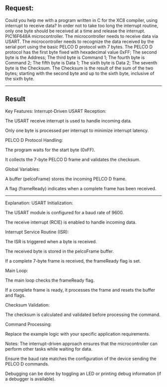 ## Request:

Could you help me with a program written in C for the XC8 compiler, using interrupt to receive data? In order not to take too long the interrupt routine, only one byte should be received at a time and release the interrupt. PIC16F648A microcontroller. The microcontroller needs to receive data via USART. The microcontroller needs to recognize the data received by the serial port using the basic PELCO D protocol with 7 bytes. The PELCO D protocol has the first byte fixed with hexadecimal value 0xFF; The second byte is the Address; The third byte is Command 1; The fourth byte is Command 2; The fifth byte is Data 1; The sixth byte is Data 2; The seventh byte is the Checksum. The Checksum is the result of the sum of the two bytes; starting with the second byte and up to the sixth byte, inclusive of the sixth byte.

-----

## Result

Key Features:
Interrupt-Driven USART Reception:

The USART receive interrupt is used to handle incoming data.

Only one byte is processed per interrupt to minimize interrupt latency.

PELCO D Protocol Handling:

The program waits for the start byte (0xFF).

It collects the 7-byte PELCO D frame and validates the checksum.

Global Variables:

A buffer (pelcoFrame) stores the incoming PELCO D frame.

A flag (frameReady) indicates when a complete frame has been received.

-----

Explanation:
USART Initialization:

The USART module is configured for a baud rate of 9600.

The receive interrupt (RCIE) is enabled to handle incoming data.

Interrupt Service Routine (ISR):

The ISR is triggered when a byte is received.

The received byte is stored in the pelcoFrame buffer.

If a complete 7-byte frame is received, the frameReady flag is set.

Main Loop:

The main loop checks the frameReady flag.

If a complete frame is ready, it processes the frame and resets the buffer and flags.

Checksum Validation:

The checksum is calculated and validated before processing the command.

Command Processing:

Replace the example logic with your specific application requirements.

Notes:
The interrupt-driven approach ensures that the microcontroller can perform other tasks while waiting for data.

Ensure the baud rate matches the configuration of the device sending the PELCO D commands.

Debugging can be done by toggling an LED or printing debug information (if a debugger is available).

